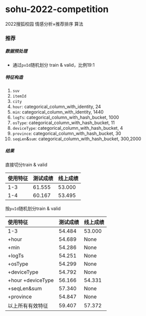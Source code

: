 # sohu-2022-competition
 2022搜狐校园 情感分析×推荐排序 算法

### **推荐**

##### 数据预处理

- 通过`pvId`随机划分 train & valid，比例19:1

##### 特征构造
1. `suv`
2. `itemId`
3. `city`
4. `hour`: categorical_column_with_identity, 24
5. `min`: categorical_column_with_identity, 1440
6. `logTs`: categorical_column_with_hash_bucket, 1000
7. `osType`: categorical_column_with_hash_bucket, 11
8. `deviceType`: categorical_column_with_hash_bucket, 4
8. `province`: categorical_column_with_hash_bucket, 30
8. `seqLen`&`sum`: categorical_column_with_hash_bucket, 300,2000


##### 结果

直接切分train & valid

| 使用特征 | 测试成绩 | 线上成绩 |
| :------- | :------- | :------- |
| 1-3      | 61.555   | 53.000   |
| 1-4      | 60.167   | 53.495   |

按`pvId`随机划分train & valid

| 使用特征          | 测试成绩 | 线上成绩 |
| :---------------- | :------- | :------- |
| 1-3               | 54.484   | 53.000   |
| +hour             | 54.689   | None     |
| +min              | 54.286   | None     |
| +logTs            | 54.251   | None     |
| +osType           | 54.299   | None     |
| +deviceType       | 54.792   | None     |
| +hour +deviceType | 56.166   | 54.331   |
| +seqLen&sum       | 57.340   | None     |
| +province         | 54.847   | None     |
| 以上所有有效特征  | 59.407   | 57.372   |

